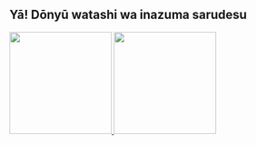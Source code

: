 ## Yā! Dōnyū watashi wa inazuma sarudesu
 <div>
  <a href="https://github.com/Inazuma-Saru">
  <img height="180em" src="https://github-readme-stats.vercel.app/api?username=Inazuma-Saru&show_icons=true&theme=nord&include_all_commits=true&count_private=true"/>
  <img height="180em" src="https://github-readme-stats.vercel.app/api/top-langs/?username=Inazuma-Saru&langs_count=10&theme=nord"/>
</div>
